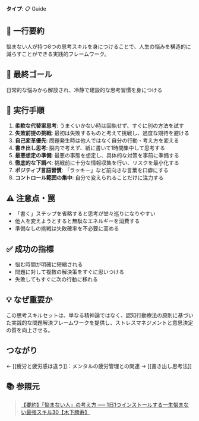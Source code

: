 **タイプ**: 📋 Guide

## 📝 一行要約
悩まない人が持つ8つの思考スキルを身につけることで、人生の悩みを構造的に減らすことができる実践的フレームワーク。

## 🎯 最終ゴール
日常的な悩みから解放され、冷静で建設的な思考習慣を身につける

## 🔧 実行手順
1. **柔軟な代替案思考**: うまくいかない時は固執せず、すぐに別の方法を試す
2. **失敗前提の挑戦**: 最初は失敗するものと考えて挑戦し、過度な期待を避ける
3. **自己変革優先**: 問題発生時は他人ではなく自分の行動・考え方を変える
4. **書き出し思考**: 脳内で考えず、紙に書いて1時間集中して思考する
5. **最悪想定の準備**: 最悪の事態を想定し、具体的な対策を事前に準備する
6. **徹底的な下調べ**: 挑戦前に十分な情報収集を行い、リスクを最小化する
7. **ポジティブ言語習慣**: 「ラッキー」など前向きな言葉を口癖にする
8. **コントロール範囲の集中**: 自分で変えられることだけに注力する

## ⚠️ 注意点・罠
- 「書く」ステップを省略すると思考が堂々巡りになりやすい
- 他人を変えようとすると無駄なエネルギーを消費する
- 準備なしの挑戦は失敗確率を不必要に高める

## ✅ 成功の指標
- 悩む時間が明確に短縮される
- 問題に対して複数の解決策をすぐに思いつける
- 失敗してもすぐに次の行動に移れる

## 💡 なぜ重要か
この思考スキルセットは、単なる精神論ではなく、認知行動療法の原則に基づいた実践的な問題解決フレームワークを提供し、ストレスマネジメントと意思決定の質を向上させる。

## つながり
← [[疲労と疲労感は違う]]：メンタルの疲労管理との関連
→ [[書き出し思考法]]

## 📚 参照元
> [【要約】「悩まない人」の考え方 ── 1日1つインストールする一生悩まない最強スキル30【木下勝寿】](https://www.youtube.com/embed/D9riYHjz2bc)